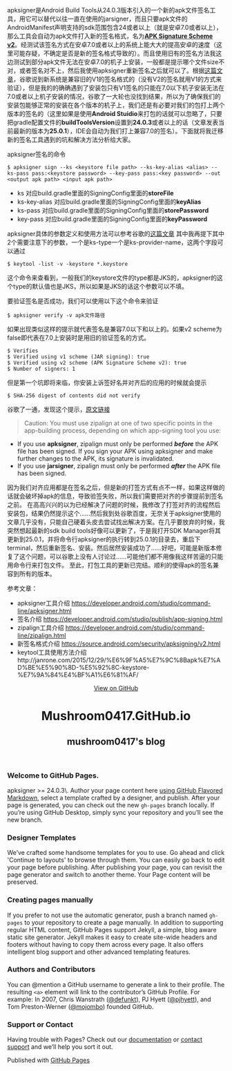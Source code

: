 <!DOCTYPE html>

<meta charset="utf-8">



<meta http-equiv="X-UA-Compatible" content="chrome=1">



<meta name="description" content="Mushroom0417.GitHub.io : mushroom0417's blog">



<link rel="stylesheet" type="text/css" media="screen" href="stylesheets/stylesheet.css">



<title>Mushroom0417.GitHub.io</title>

apksigner是Android Build Tools从24.0.3版本引入的一个新的apk文件签名工具，用它可以替代以往一直在使用的jarsigner，而且只要apk文件的AndroidManifest声明支持的sdk范围包含24或者以上（就是安卓7.0或者以上），那么工具会自动为apk文件打入新的签名格式，名为[**APK Signature Scheme v2**](https://source.android.com/security/apksigning/v2.html)。经测试该签名方式在安卓7.0或者以上的系统上能大大的提高安卓的速度（这里可能存疑，不确定是否是新的签名格式导致的）。而且使用旧有的签名方法我这边测试到部分apk文件无法在安卓7.0的机子上安装，一般都是提示哪个文件size不对，或者签名对不上，然后我使用apksigner重新签名之后就可以了。根据[这篇文章](https://source.android.com/security/apksigning/v2.html)，谷歌说到新系统是兼容旧的V1的签名格式的（没有V2的签名就用V1的方式来验证），但是我的的确确遇到了安装包只有V1签名的只能在7.0以下机子安装无法在7.0或者以上机子安装的情况，谷歌了一大轮也没找到结果，所以为了确保我们的安装包能够正常的安装在各个版本的机子上，我们还是有必要对我们的包打上两个版本的签名的（这里如果是使用**Android Stuidio**来打包的话就可以忽略了，只要把gradle配置文件的**buildToolsVersion**设置到**24.0.3**或者以上的话（文章发表当前最新的版本为**25.0.1**），IDE会自动为我们打上兼容7.0的签名）。下面就将我迁移新的签名工具遇到的坑和解决方法分析给大家。

apksigner签名的命令
```shell
$ apksigner sign --ks <keystore file path> --ks-key-alias <alias> --ks-pass pass:<keystore password> --key-pass pass:<key password> --out <output apk path> <input apk path>
```
* ks 对应build.gradle里面的SigningConfig里面的**storeFile**
* ks-key-alias 对应build.gradle里面的SigningConfig里面的**keyAlias**
* ks-pass 对应build.gradle里面的SigningConfig里面的**storePassword**
* key-pass 对应build.gradle里面的SigningConfig里面的**keyPassword**

apksigner具体的参数定义和使用方法可以参考谷歌的[这篇文章](https://developer.android.com/studio/command-line/apksigner.html)
其中我再提下其中2个需要注意下的参数，一个是ks-type一个是ks-provider-name，这两个字段可以通过
```shell
$ keytool -list -v -keystore *.keystore
```
这个命令来查看到，一般我们的keystore文件的type都是JKS的，apksigner的这个type的默认值也是JKS，所以如果是JKS的话这个参数可以不填。

要验证签名是否成功，我们可以使用以下这个命令来验证
```shell
$ apksigner verify -v apk文件路径
```
如果出现类似这样的提示就代表签名是兼容7.0以下和以上的。如果v2 scheme为false即代表在7.0上安装时是用旧的验证签名的方式。
```shell
$ Verifies
$ Verified using v1 scheme (JAR signing): true
$ Verified using v2 scheme (APK Signature Scheme v2): true
$ Number of signers: 1
```
但是第一个坑即将来临，你安装上诉签好名并对齐后的应用的时候就会提示
```shell
$ SHA-256 digest of contents did not verify
```
谷歌了一通，发现这个提示，[原文链接](https://developer.android.com/studio/command-line/zipalign.html)
>Caution: You must use zipalign at one of two specific points in the app-building process, depending on which app-signing tool you use:
* If you use **apksigner**, zipalign must only be performed ***before*** the APK file has been signed. If you sign your APK using apksigner and make further changes to the APK, its signature is invalidated.
* If you use **jarsigner**, zipalign must only be performed ***after*** the APK file has been signed.

因为我们对齐应用都是在签名之后，但是新的打签方式有点不一样，如果这样做的话就会破坏掉apk的信息，导致验签失败，所以我们需要把对齐的步骤提前到签名之前。
在高高兴兴的以为已经解决了问题的时候，我修改了打签对齐的流程然后安装包，结果仍然提示这个……然后我到处谷歌百度，无奈关于apksigner使用的文章几乎没有，只能自己硬着头皮去尝试找出解决方案。在几乎要放弃的时候，我突然想起最新的sdk build tools好像可以更新了，于是我打开SDK Manager将其更新到25.0.1，并将命令行apksigner的执行转到25.0.1的目录去，重启下terminal，然后重新签名、安装。然后居然安装成功了……好吧，可能是新版本修复了这个问题，可以谷歌上没有人讨论过……可能他们都不用像我这样苦逼的只能用命令行来打包文件。
至此，打包工具的更新已完结。顺利的使得apk的签名兼容到所有的版本。

参考文章：
* apksigner工具介绍 https://developer.android.com/studio/command-line/apksigner.html
* 签名介绍 https://developer.android.com/studio/publish/app-signing.html
* zipalign工具介绍 https://developer.android.com/studio/command-line/zipalign.html
* 新签名格式介绍 https://source.android.com/security/apksigning/v2.html
* keytool工具使用方法介绍http://janrone.com/2015/12/29/%E6%9F%A5%E7%9C%8Bapk%E7%AD%BE%E5%90%8D-%E5%92%8C-keystore-%E7%9A%84%E4%BF%A1%E6%81%AF/

<!-- HEADER -->

 <div id="header_wrap" class="outer">
  <header class="inner">
  <a id="forkme_banner" href="https://github.com/mushroom0417">View on GitHub</a>
  <h1 id="project_title">Mushroom0417.GitHub.io</h1>
  <h2 id="project_tagline">mushroom0417's blog</h2>
</header>
</div>

<!-- MAIN CONTENT -->

 <div id="main_content_wrap" class="outer">
  <section id="main_content" class="inner">
  <h3><a id="welcome-to-github-pages" class="anchor" href="#welcome-to-github-pages" aria-hidden="true"><span aria-hidden="true" class="octicon octicon-link">
</span></a>Welcome to GitHub Pages.</h3>
  <p>apksigner &gt;= 24.0.3\. Author your page content here <a href="https://guides.github.com/features/mastering-markdown/">using GitHub Flavored Markdown</a>, select a template crafted by a designer, and publish. After your page is generated, you can check out the new <code>gh-pages</code> branch locally. If you’re using GitHub Desktop, simply sync your repository and you’ll see the new branch.</p>
  <h3><a id="designer-templates" class="anchor" href="#designer-templates" aria-hidden="true"><span aria-hidden="true" class="octicon octicon-link">
</span></a>Designer Templates</h3>
  <p>We’ve crafted some handsome templates for you to use. Go ahead and click 'Continue to layouts' to browse through them. You can easily go back to edit your page before publishing. After publishing your page, you can revisit the page generator and switch to another theme. Your Page content will be preserved.</p>
  <h3><a id="creating-pages-manually" class="anchor" href="#creating-pages-manually" aria-hidden="true"><span aria-hidden="true" class="octicon octicon-link">
</span></a>Creating pages manually</h3>
  <p>If you prefer to not use the automatic generator, push a branch named <code>gh-pages</code> to your repository to create a page manually. In addition to supporting regular HTML content, GitHub Pages support Jekyll, a simple, blog aware static site generator. Jekyll makes it easy to create site-wide headers and footers without having to copy them across every page. It also offers intelligent blog support and other advanced templating features.</p>
  <h3><a id="authors-and-contributors" class="anchor" href="#authors-and-contributors" aria-hidden="true"><span aria-hidden="true" class="octicon octicon-link">
</span></a>Authors and Contributors</h3>
  <p>You can @mention a GitHub username to generate a link to their profile. The resulting <code>&lt;a&gt;</code> element will link to the contributor’s GitHub Profile. For example: In 2007, Chris Wanstrath (<a href="https://github.com/defunkt" class="user-mention">@defunkt</a>), PJ Hyett (<a href="https://github.com/pjhyett" class="user-mention">@pjhyett</a>), and Tom Preston-Werner (<a href="https://github.com/mojombo" class="user-mention">@mojombo</a>) founded GitHub.</p>
  <h3><a id="support-or-contact" class="anchor" href="#support-or-contact" aria-hidden="true"><span aria-hidden="true" class="octicon octicon-link">
</span></a>Support or Contact</h3>
  <p>Having trouble with Pages? Check out our <a href="https://help.github.com/pages">documentation</a> or <a href="https://github.com/contact">contact support</a> and we’ll help you sort it out.</p>
</section>
</div>

<!-- FOOTER -->

 <div id="footer_wrap" class="outer">
  <footer class="inner">
  <p>Published with <a href="https://pages.github.com">GitHub Pages</a></p>
</footer>
</div>
